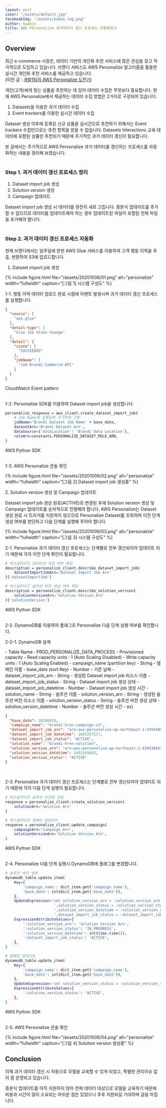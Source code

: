 ```yaml
---
layout: post
cover: "/assets/default.jpg"
facebookImg: "/assets/kakao_log.png"
author: kwakjs
title: AWS Personalize 과거데이터 갱신 프로세스 자동화하기
---
```


## Overview

최근 e-commerce 시장은, 데이터 기반의 개인화 추천 서비스에 많은 관심을 갖고 적극적으로 도입하고 있습니다.  브랜디 서비스도 AWS Personalize 알고리즘을 활용한 실시간 개인화 추천 서비스를 제공하고 있습니다.<br />
(이전 글 : [개발1팀의 AWS Personalize 도전기](http://labs.brandi.co.kr/2019/10/04/dev1team.html))

개인(고객)에게 맞는 상품을 추천하는 데 있어 데이터 수집은 무엇보다 중요합니다.  현재 AWS Personalize에서 제공하는 데이터 수집 방법은 2가지로 구성되어 있습니다.

1. Datasets을 이용한 과거 데이터 수집
2. Event trackers를 이용한 실시간 데이터 수집

Dataset 생성 이후에 등록된 신규 상품을 실시간으로 추천하기 위해서는 Event trackers 수집만으로는 추천 항목을 얻을 수 없습니다.  Datasets Interactions 교육 데이터에 포함된 상품만 추천되기 때문에 주기적인 과거 데이터 갱신이 필요합니다.

본 글에서는 주기적으로 AWS Personalize 과거 데이터를 갱신하는 프로세스를 자동화하는 내용을 정리해 보겠습니다.
<br /><br />

### Step 1. 과거 데이터 갱신 프로세스 정리

1. Dataset import job 생성
2. Solution version 생성
3. Campaign 업데이트

<div class="annotation">
Dataset import job 생성 시 데이터를 완전히 새로 고칩니다.  증분식 업데이트를 추가할 수 없으므로 데이터를 업데이트해야 하는 경우 업데이트된 파일이 포함된 전체 파일을 추가해야 합니다.
</div>
<br />

### Step 2. 과거 데이터 갱신 프로세스 자동화

현재 브랜디에서는 일주일에 한번 AWS Glue 서비스를 이용하여 고객 행동 이력을 추출, 변환하여 S3에 업로드합니다.

1. Dataset import job 생성

{% include figure.html file="/assets/20201006/01.png" alt="personalize" width="fullwidth" caption="[그림 1] 시스템 구성도" %}
<br />

1-1. 행동 이력 데이터 업로드 완료 시점에 이벤트 발생시켜 과거 데이터 갱신 프로세스를 실행합니다.

```json
{
  "source": [
    "aws.glue"
  ],
  "detail-type": [
    "Glue Job State Change"
  ],
  "detail": {
    "state": [
      "SUCCEEDED"
    ],
    "jobName": [
      "Job-Brandi-Commerce-API"
    ]
  }
}
```

<figcaption>CloudWatch Event pattern</figcaption>
<br />

1-2. Personalize SDK를 이용하여 Dataset import job을 생성합니다.

```bash
personalize_response = aws_client.create_dataset_import_job(
    # Job Name에 실행날짜 추가하여 구분
    jobName='Brandi Dataset Job Name' + base_date,
    datasetArn='Brandi Dataset Arn',
    dataSource={'dataLocation': 'Brandi Data Location'},
    roleArn=constants.PERSONALIZE_DATASET_ROLE_ARN,
)
```

<figcaption>AWS Python SDK</figcaption>
<br />

1-3. AWS Personalize 콘솔 확인

{% include figure.html file="/assets/20201006/02.png" alt="personalize" width="fullwidth" caption="[그림 2] Dataset import job 생성중" %}
<br />

2\. Solution version 생성 및 Campaign 업데이트

Dataset import job 생성 완료(ACTIVE)로 변경된 후에 Solution version 생성 및 Campaign 업데이트를 순차적으로 진행해야 합니다.  AWS Personalize는 Dataset 생성 완료 시 트리거를 지원하지 않으므로 Personalize Dataset를 조회하여 이전 단계 생성 여부를 판단하고 다음 단계를 실행해 주어야 합니다.

{% include figure.html file="/assets/20201006/03.png" alt="personalize" width="fullwidth" caption="[그림 3] 시스템 구성도" %}
<br />

2-1. Personalize 과거 데이터 갱신 프로세스는 단계별로 전부 갱신되어야 업데이트 되기 때문에 각각 이전 단계 확인이 필요합니다.

```bash
# 퍼스널라이즈 데이터셋 생성 여부 확인
description = personalize_client.describe_dataset_import_job(
    datasetImportJobArn='Dataset Import Job Arn'
)['datasetImportJob']

# 퍼스널라이즈 솔루션 버전 생성 여부 확인
description = personalize_client.describe_solution_version(
    solutionVersionArn='Solution Version Arn'
)['solutionVersion']
```

<figcaption>AWS Python SDK</figcaption>
<br />

2-2. DynamoDB를 이용하여 플래그로 Personalize 다음 단계 실행 여부를 확인합니다.

<div class="indent">2-2-1. DynamoDB 설계</div>

<span class="indent2">- Table Name : PROD_PERSONALIZE_DATA_PROCESS</span>
<span class="indent2">- Provisioned capacity</span>
<span class="indent3">- Read capacity units : 1 (Auto Scaling Disabled)</span>
<span class="indent3">- Write capacity units : 1 (Auto Scaling Enabled)</span>
<span class="indent2">- campaign_name (partition key)</span>
<span class="indent3">- String</span>
<span class="indent3">- 캠페인 이름</span>
<span class="indent2">- base_date (sort Key)</span>
<span class="indent3">- Number</span>
<span class="indent3">- 기준 날짜</span>
<span class="indent2">- dataset_import_job_arn</span>
<span class="indent3">- String</span>
<span class="indent3">- 생성된 Dataset import job 리소스 이름</span>
<span class="indent2">- dataset_import_job_status</span>
<span class="indent3">- String</span>
<span class="indent3">- Dataset import job 생성 상태</span>
<span class="indent2">- dataset_import_job_datetime</span>
<span class="indent3">- Number</span>
<span class="indent3">- Dataset import job 생성 시간</span>
<span class="indent2">- solution_name</span>
<span class="indent3">- String</span>
<span class="indent3">- 솔루션 이름</span>
<span class="indent2">- solution_version_arn</span>
<span class="indent3">- String</span>
<span class="indent3">- 생성된 솔루션 버전 리소스 이름</span>
<span class="indent2">- solution_version_status</span>
<span class="indent3">- String</span>
<span class="indent3">- 솔루션 버전 생성 상태</span>
<span class="indent2">- solution_version_datetime</span>
<span class="indent3">- Number</span>
<span class="indent3">- 솔루션 버전 생성 시간</span>
<span class="indent2">- ex)</span>

```json
{
  "base_date": 20200928,
  "campaign_name": "brandi-hrnn-campaign-v2",
  "dataset_import_job_arn": "arn:aws:personalize:ap-northeast-1:439438562359:dataset-import-job/brandi-dataset-interaction-prod-job-20200928",
  "dataset_import_job_datetime": 1601257517,
  "dataset_import_job_status": "ACTIVE",
  "solution_name": "brandi-hrnn-solution",
  "solution_version_arn": "arn:aws:personalize:ap-northeast-1:439438562359:solution/brandi-hrnn-solution/648d42c6",
  "solution_version_datetime": 1601265645,
  "solution_version_status": "ACTIVE"
}
```
<br />

2-3. Personalize 과거 데이터 갱신 프로세스는 단계별로 전부 갱신되어야 업데이트 되기 때문에 각각 다음 단계 실행이 필요합니다.

```bash
# 퍼스널라이즈 솔루션 버전업 생성
response = personalize_client.create_solution_version(
    solutionArn='Solution Arn'
)

# 퍼스널라이즈 캠페인 업데이트
response = personalize_client.update_campaign(
    campaignArn='Campaign Arn',
    solutionVersionArn='Solution Version Arn',
)
```

<figcaption>AWS Python SDK</figcaption>
<br />

2-4. Personalize 다음 단계 실행시 DynamoDB에 플래그를 변경합니다.

```bash
# 솔루션 버전 생성
dynamodb_table.update_item(
    Key={
        'campaign_name': dict_item.get('campaign_name'),
        'base_date': int(dict_item.get('base_date')),
    },
    UpdateExpression='set solution_version_arn = :solution_version_arn'
                      ',solution_version_status = :solution_version_status'
                      ',solution_version_datetime = :solution_version_datetime'
                      ',dataset_import_job_status = :dataset_import_job_status',
    ExpressionAttributeValues={
        ':solution_version_arn': 'Solution Version Arn',
        ':solution_version_status': 'IN_PROGRESS',
        ':solution_version_datetime': int(time.time()),
        ':dataset_import_job_status': 'ACTIVE',
    },
)

# 캠페인 업데이트
dynamodb_table.update_item(
    Key={
        'campaign_name': dict_item.get('campaign_name'),
        'base_date': int(dict_item.get('base_date')),
    },
    UpdateExpression='set solution_version_status = :solution_version_status',
    ExpressionAttributeValues={
        ':solution_version_status': 'ACTIVE',
    },
)
```

<figcaption>AWS Python SDK</figcaption>
<br />

2-5. AWS Personalize 콘솔 확인

{% include figure.html file="/assets/20201006/04.png" alt="personalize" width="fullwidth" caption="[그림 4] Solution version 생성중" %}
<br />

## Conclusion

이제 과거 데이터 갱신 시 자동으로 모델을 교육할 수 있게 되었고, 특별한 관리이슈 없이 잘 운영되고 있습니다.

증분식 업데이트를 아직 지원하지 않아 전체 데이터 대상으로 모델을 교육하기 때문에 비용과 시간이 많이 소요되는 아쉬운 점은 있었으나 추후 지원되길 기대하며 글을 마칩니다.
